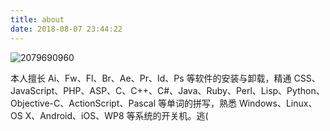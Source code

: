 ```yaml
---
title: about
date: 2018-08-07 23:44:22
---
```


![2079690960](https://i.loli.net/2018/08/08/5b6a6235237e1.png)

本人擅长 Ai、Fw、Fl、Br、Ae、Pr、Id、Ps 等软件的安装与卸载，精通 CSS、JavaScript、PHP、ASP、C、C++、C#、Java、Ruby、Perl、Lisp、Python、Objective-C、ActionScript、Pascal 等单词的拼写，熟悉 Windows、Linux、OS X、Android、iOS、WP8 等系统的开关机。逃(